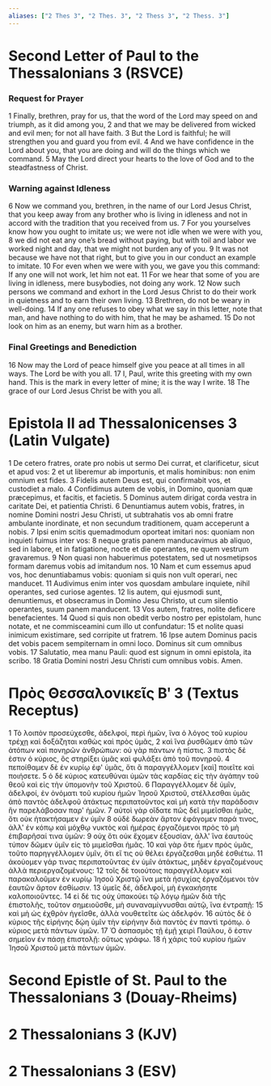 ```yaml
---
aliases: ["2 Thes 3", "2 Thes. 3", "2 Thess 3", "2 Thess. 3"]
---
```



# Second Letter of Paul to the Thessalonians 3 (RSVCE)

### Request for Prayer
1 Finally, brethren, pray for us, that the word of the Lord may speed on and triumph, as it did among you,
2 and that we may be delivered from wicked and evil men; for not all have faith.
3 But the Lord is faithful; he will strengthen you and guard you from evil.
4 And we have confidence in the Lord about you, that you are doing and will do the things which we command.
5 May the Lord direct your hearts to the love of God and to the steadfastness of Christ.
### Warning against Idleness
6 Now we command you, brethren, in the name of our Lord Jesus Christ, that you keep away from any brother who is living in idleness and not in accord with the tradition that you received from us.
7 For you yourselves know how you ought to imitate us; we were not idle when we were with you,
8 we did not eat any one’s bread without paying, but with toil and labor we worked night and day, that we might not burden any of you.
9 It was not because we have not that right, but to give you in our conduct an example to imitate.
10 For even when we were with you, we gave you this command: If any one will not work, let him not eat.
11 For we hear that some of you are living in idleness, mere busybodies, not doing any work.
12 Now such persons we command and exhort in the Lord Jesus Christ to do their work in quietness and to earn their own living.
13 Brethren, do not be weary in well-doing.
14 If any one refuses to obey what we say in this letter, note that man, and have nothing to do with him, that he may be ashamed.
15 Do not look on him as an enemy, but warn him as a brother.
### Final Greetings and Benediction
16 Now may the Lord of peace himself give you peace at all times in all ways. The Lord be with you all.
17 I, Paul, write this greeting with my own hand. This is the mark in every letter of mine; it is the way I write.
18 The grace of our Lord Jesus Christ be with you all.


# Epistola II ad Thessalonicenses 3 (Latin Vulgate)

1 De cetero fratres, orate pro nobis ut sermo Dei currat, et clarificetur, sicut et apud vos:
2 et ut liberemur ab importunis, et malis hominibus: non enim omnium est fides.
3 Fidelis autem Deus est, qui confirmabit vos, et custodiet a malo.
4 Confidimus autem de vobis, in Domino, quoniam quæ præcepimus, et facitis, et facietis.
5 Dominus autem dirigat corda vestra in caritate Dei, et patientia Christi.
6 Denuntiamus autem vobis, fratres, in nomine Domini nostri Jesu Christi, ut subtrahatis vos ab omni fratre ambulante inordinate, et non secundum traditionem, quam acceperunt a nobis.
7 Ipsi enim scitis quemadmodum oporteat imitari nos: quoniam non inquieti fuimus inter vos:
8 neque gratis panem manducavimus ab aliquo, sed in labore, et in fatigatione, nocte et die operantes, ne quem vestrum gravaremus.
9 Non quasi non habuerimus potestatem, sed ut nosmetipsos formam daremus vobis ad imitandum nos.
10 Nam et cum essemus apud vos, hoc denuntiabamus vobis: quoniam si quis non vult operari, nec manducet.
11 Audivimus enim inter vos quosdam ambulare inquiete, nihil operantes, sed curiose agentes.
12 Iis autem, qui ejusmodi sunt, denuntiemus, et obsecramus in Domino Jesu Christo, ut cum silentio operantes, suum panem manducent.
13 Vos autem, fratres, nolite deficere benefacientes.
14 Quod si quis non obedit verbo nostro per epistolam, hunc notate, et ne commisceamini cum illo ut confundatur:
15 et nolite quasi inimicum existimare, sed corripite ut fratrem.
16 Ipse autem Dominus pacis det vobis pacem sempiternam in omni loco. Dominus sit cum omnibus vobis.
17 Salutatio, mea manu Pauli: quod est signum in omni epistola, ita scribo.
18 Gratia Domini nostri Jesu Christi cum omnibus vobis. Amen.


# Πρὸς Θεσσαλονικεῖς Βʹ 3 (Textus Receptus)

1 Τὸ λοιπὸν προσεύχεσθε, ἀδελφοί, περὶ ἡμῶν, ἵνα ὁ λόγος τοῦ κυρίου τρέχῃ καὶ δοξάζηται καθὼς καὶ πρὸς ὑμᾶς,
2 καὶ ἵνα ῥυσθῶμεν ἀπὸ τῶν ἀτόπων καὶ πονηρῶν ἀνθρώπων: οὐ γὰρ πάντων ἡ πίστις.
3 πιστὸς δέ ἐστιν ὁ κύριος, ὃς στηρίξει ὑμᾶς καὶ φυλάξει ἀπὸ τοῦ πονηροῦ.
4 πεποίθαμεν δὲ ἐν κυρίῳ ἐφ' ὑμᾶς, ὅτι ἃ παραγγέλλομεν [καὶ] ποιεῖτε καὶ ποιήσετε.
5 ὁ δὲ κύριος κατευθύναι ὑμῶν τὰς καρδίας εἰς τὴν ἀγάπην τοῦ θεοῦ καὶ εἰς τὴν ὑπομονὴν τοῦ Χριστοῦ.
6 Παραγγέλλομεν δὲ ὑμῖν, ἀδελφοί, ἐν ὀνόματι τοῦ κυρίου ἡμῶν Ἰησοῦ Χριστοῦ, στέλλεσθαι ὑμᾶς ἀπὸ παντὸς ἀδελφοῦ ἀτάκτως περιπατοῦντος καὶ μὴ κατὰ τὴν παράδοσιν ἣν παρελάβοσαν παρ' ἡμῶν.
7 αὐτοὶ γὰρ οἴδατε πῶς δεῖ μιμεῖσθαι ἡμᾶς, ὅτι οὐκ ἠτακτήσαμεν ἐν ὑμῖν
8 οὐδὲ δωρεὰν ἄρτον ἐφάγομεν παρά τινος, ἀλλ' ἐν κόπῳ καὶ μόχθῳ νυκτὸς καὶ ἡμέρας ἐργαζόμενοι πρὸς τὸ μὴ ἐπιβαρῆσαί τινα ὑμῶν:
9 οὐχ ὅτι οὐκ ἔχομεν ἐξουσίαν, ἀλλ' ἵνα ἑαυτοὺς τύπον δῶμεν ὑμῖν εἰς τὸ μιμεῖσθαι ἡμᾶς.
10 καὶ γὰρ ὅτε ἦμεν πρὸς ὑμᾶς, τοῦτο παρηγγέλλομεν ὑμῖν, ὅτι εἴ τις οὐ θέλει ἐργάζεσθαι μηδὲ ἐσθιέτω.
11 ἀκούομεν γάρ τινας περιπατοῦντας ἐν ὑμῖν ἀτάκτως, μηδὲν ἐργαζομένους ἀλλὰ περιεργαζομένους:
12 τοῖς δὲ τοιούτοις παραγγέλλομεν καὶ παρακαλοῦμεν ἐν κυρίῳ Ἰησοῦ Χριστῷ ἵνα μετὰ ἡσυχίας ἐργαζόμενοι τὸν ἑαυτῶν ἄρτον ἐσθίωσιν.
13 ὑμεῖς δέ, ἀδελφοί, μὴ ἐγκακήσητε καλοποιοῦντες.
14 εἰ δέ τις οὐχ ὑπακούει τῷ λόγῳ ἡμῶν διὰ τῆς ἐπιστολῆς, τοῦτον σημειοῦσθε, μὴ συναναμίγνυσθαι αὐτῷ, ἵνα ἐντραπῇ:
15 καὶ μὴ ὡς ἐχθρὸν ἡγεῖσθε, ἀλλὰ νουθετεῖτε ὡς ἀδελφόν.
16 αὐτὸς δὲ ὁ κύριος τῆς εἰρήνης δῴη ὑμῖν τὴν εἰρήνην διὰ παντὸς ἐν παντὶ τρόπῳ. ὁ κύριος μετὰ πάντων ὑμῶν.
17 Ὁ ἀσπασμὸς τῇ ἐμῇ χειρὶ Παύλου, ὅ ἐστιν σημεῖον ἐν πάσῃ ἐπιστολῇ: οὕτως γράφω.
18 ἡ χάρις τοῦ κυρίου ἡμῶν Ἰησοῦ Χριστοῦ μετὰ πάντων ὑμῶν.


# Second Epistle of St. Paul to the Thessalonians 3 (Douay-Rheims)


# 2 Thessalonians 3 (KJV)


# 2 Thessalonians 3 (ESV)

